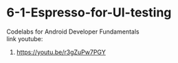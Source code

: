 # 6-1-Espresso-for-UI-testing
Codelabs for Android Developer Fundamentals <br>
link youtube:
1. https://youtu.be/r3gZuPw7PGY
